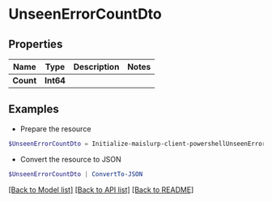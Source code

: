 # UnseenErrorCountDto
## Properties

Name | Type | Description | Notes
------------ | ------------- | ------------- | -------------
**Count** | **Int64** |  | 

## Examples

- Prepare the resource
```powershell
$UnseenErrorCountDto = Initialize-maislurp-client-powershellUnseenErrorCountDto  -Count null
```

- Convert the resource to JSON
```powershell
$UnseenErrorCountDto | ConvertTo-JSON
```

[[Back to Model list]](../README#documentation-for-models) [[Back to API list]](../README#documentation-for-api-endpoints) [[Back to README]](../README)

